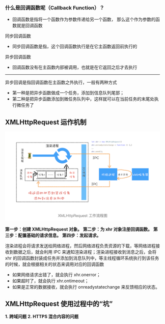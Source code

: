 
### 什么是回调函数呢（Callback Function）？
- 回调函数是指将一个函数作为参数传递给另一个函数， 那么这个作为参数的函数就是回调函数

同步回调函数
- 同步回调函数是指，这个回调函数执行是在它主函数返回前执行的

异步回调函数
- 回调函数没有在主函数内部被调用，也就是在它返回之后才去执行

---

异步回调是指回调函数在主函数之外执行，一般有两种方式

-   第一种是把异步函数做成一个任务，添加到信息队列尾部；
-   第二种是把异步函数添加到微任务队列中，这样就可以在当前任务的末尾处执行微任务了


## XMLHttpRequest 运作机制

![](https://raw.githubusercontent.com/SilverCoin0214/XavierCoinPic/main/image/%08js/202302011716149.png)

**第一步：创建 XMLHttpRequest 对象。**
**第二步：为 xhr 对象注册回调函数。**
**第三步：配置基础的请求信息。**
**第四步：发起请求。**

渲染进程会将请求发送给网络进程，然后网络进程负责资源的下载，等网络进程接收到数据之后，就会利用 IPC 来通知渲染进程；渲染进程接收到消息之后，会将 xhr 的回调函数封装成任务并添加到消息队列中，等主线程循环系统执行到该任务的时候，就会根据相关的状态来调用对应的回调函数

-   如果网络请求出错了，就会执行 xhr.onerror；
-   如果超时了，就会执行 xhr.ontimeout；
-   如果是正常的数据接收，就会执行 onreadystatechange 来反馈相应的状态。

##   XMLHttpRequest 使用过程中的“坑”

**1. 跨域问题**
**2. HTTPS 混合内容的问题**

